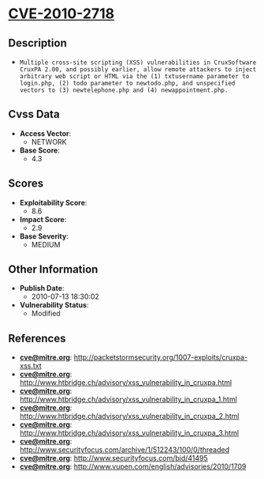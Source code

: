 
# [CVE-2010-2718](https://cve.mitre.org/cgi-bin/cvename.cgi?name=CVE-2010-2718)

## Description

- `Multiple cross-site scripting (XSS) vulnerabilities in CruxSoftware CruxPA 2.00, and possibly earlier, allow remote attackers to inject arbitrary web script or HTML via the (1) txtusername parameter to login.php, (2) todo parameter to newtodo.php, and unspecified vectors to (3) newtelephone.php and (4) newappointment.php.`

## Cvss Data

- **Access Vector**:
  - NETWORK
- **Base Score**:
  - 4.3

## Scores

- **Exploitability Score**:
  - 8.6
- **Impact Score**:
  - 2.9
- **Base Severity**:
  - MEDIUM

## Other Information

- **Publish Date**:
  - 2010-07-13 18:30:02
- **Vulnerability Status**:
  - Modified

## References

- **cve@mitre.org**: http://packetstormsecurity.org/1007-exploits/cruxpa-xss.txt
- **cve@mitre.org**: http://www.htbridge.ch/advisory/xss_vulnerability_in_cruxpa.html
- **cve@mitre.org**: http://www.htbridge.ch/advisory/xss_vulnerability_in_cruxpa_1.html
- **cve@mitre.org**: http://www.htbridge.ch/advisory/xss_vulnerability_in_cruxpa_2.html
- **cve@mitre.org**: http://www.htbridge.ch/advisory/xss_vulnerability_in_cruxpa_3.html
- **cve@mitre.org**: http://www.securityfocus.com/archive/1/512243/100/0/threaded
- **cve@mitre.org**: http://www.securityfocus.com/bid/41495
- **cve@mitre.org**: http://www.vupen.com/english/advisories/2010/1709
